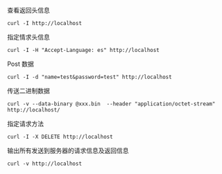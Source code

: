 查看返回头信息

```shell
curl -I http://localhost
```

指定情求头信息

```shell
curl -I -H "Accept-Language: es" http://localhost
```

Post 数据

```shell
curl -I -d "name=test&password=test" http://localhost
```

传送二进制数据

```shell
curl -v --data-binary @xxx.bin  --header "application/octet-stream" http://localhost/
```

指定请求方法

```shell
curl -I -X DELETE http://localhost
```

输出所有发送到服务器的请求信息及返回信息

```shell
curl -v http://localhost
```